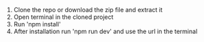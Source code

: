 1. Clone the repo or download the zip file and extract it
2. Open terminal in the cloned project
3. Run 'npm install'
4. After installation run 'npm run dev' and use the url in the terminal
